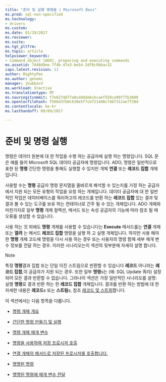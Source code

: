 ```yaml
---
title: "준비 및 실행 명령을 | Microsoft Docs"
ms.prod: sql-non-specified
ms.technology:
- drivers
ms.custom: 
ms.date: 01/19/2017
ms.reviewer: 
ms.suite: 
ms.tgt_pltfrm: 
ms.topic: article
helpviewer_keywords:
- Command object [ADO], preparing and executing commands
ms.assetid: 7448d9ee-7f4b-47e3-be54-2df8c9bbac32
caps.latest.revision: 11
author: MightyPen
ms.author: genemi
manager: jhubbard
ms.workload: Inactive
ms.translationtype: MT
ms.sourcegitcommit: f7e6274d77a9cdd4de6cbcaef559ca99f77b3608
ms.openlocfilehash: f566d3fb0c639e5f7cb7214d8cf467312ae7f28d
ms.contentlocale: ko-kr
ms.lasthandoff: 09/09/2017

---
```

# <a name="preparing-and-executing-commands"></a>준비 및 명령 실행
명령은 데이터 원본에 대 한 작업을 수행 하는 공급자에 실행 하는 명령입니다. SQL 문은 예를 들어 Microsoft SQL 데이터 공급자에 명령입니다. ADO, 명령은 일반적으로 표현 된 **명령** 간단한 명령을 통해도 실행할 수 있지만 개체 **연결** 또는 **레코드 집합** 개체입니다.  
  
 사용할 수는 **명령** 공급자 명령 문자열을 올바르게 해석할 수 있는지를 가정 하는 공급자에서 지원 되는 모든 유형의 작업을 요청 하는 개체입니다. 데이터 공급자에 대 한 일반적인 작업은 데이터베이스를 쿼리하고의 레코드를 반환 하는 **레코드 집합** 있는 결과 및 결과 볼 수 있는 도구를 보유 하는 컨테이너로 간주 될 수 있는 개체입니다. ADO 개체와 마찬가지로 일부 **명령** 개체 컬렉션, 메서드 또는 속성 공급자의 기능에 따라 참조 될 때 오류를 생성할 수 있습니다.  
  
 사용 하는 것 외에도 **명령** 개체를 사용할 수 있습니다는 **Execute** 메서드를는 **연결** 개체 또는 **열려** 는 메서드 **레코드 집합** 명령을 실행 하 고 실행 개체입니다. 하지만 사용 해야 한 **명령** 개체 코드에 명령을 다시 사용 하는 경우 또는 사용자의 명령 함께 세부 매개 변수 정보를 전달 하는 경우. 이러한 시나리오는이 섹션의 뒷부분에 자세히 설명 합니다.  
  
> [!NOTE]
>  특정 **명령**결과 집합 또는 단일 이진 스트림으로 반환할 수 있습니다 **레코드** 아니라는 **레코드 집합**,이 공급자가 지원 되는 경우. 또한 일부 **명령**s는 (예: SQL Update 쿼리) 설정 되어 모든 결과 반환할 수 없습니다. 그러나이 섹션은 가장 일반적인 시나리오를 설명: 실행 **명령**로 결과 반환 하는 한 **레코드 집합** 개체입니다. 결과를 반환 하는 방법에 대 한 자세한 내용은 **레코드**s 또는 **스트림**s, 참조 [레코드 및 스트림](../../../ado/guide/data/records-and-streams.md)합니다.  
  
 이 섹션에서는 다음 항목을 다룹니다.  
  
-   [명령 개체 개요](../../../ado/guide/data/command-object-overview.md)  
  
-   [간단한 명령 만들기 및 실행](../../../ado/guide/data/creating-and-executing-a-simple-command.md)  
  
-   [명령 개체 매개 변수](../../../ado/guide/data/command-object-parameters.md)  
  
-   [명령을 사용하여 저장 프로시저 호출](../../../ado/guide/data/calling-a-stored-procedure-with-a-command.md)  
  
-   [연결 개체의 메서드로 저장된 프로시저를 호출합니다.](../../../ado/guide/data/calling-a-stored-procedure-as-a-method-on-a-connection-object.md)  
  
-   [명명된 명령](../../../ado/guide/data/named-commands.md)  
  
-   [명명된 명령에 매개 변수 전달](../../../ado/guide/data/passing-parameters-to-a-named-command.md)

